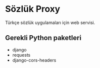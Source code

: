 # Sözlük Proxy

Türkçe sözlük uygulamaları için web servisi.

## Gerekli Python paketleri

- django
- requests
- django-cors-headers

